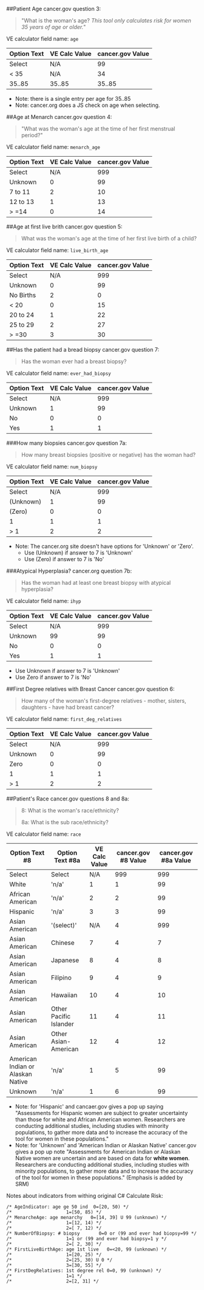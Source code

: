 ##Patient Age
cancer.gov question 3: 
> "What is the woman's age?
> *This tool only calculates risk for women 35 years of age or older.*"

VE calculator field name: `age`

| Option Text | VE Calc Value | cancer.gov Value |
| ----------- | ------------- | ---------------- |
| Select      | N/A           | 99               |
| < 35        | N/A           | 34               |
| 35..85      | 35..85        | 35..85

 - Note: there is a single entry per age for 35..85
 - Note: cancer.org does a JS check on age when selecting. 

##Age at Menarch
cancer.gov question 4: 
> "What was the woman's age at the time of her first menstrual period?"

VE calculator field name: `menarch_age`

| Option Text | VE Calc Value | cancer.gov Value |
| ----------- | ------------- | ---------------- |
| Select      | N/A           | 999              |
| Unknown     | 0             | 99               |
| 7 to 11     | 2             | 10               |
| 12 to 13    | 1             | 13               |
| > =14       | 0             | 14               |

##Age at first live brith
cancer.gov question 5:
> What was the woman's age at the time of her first live birth of a child?

VE calculator field name: `live_birth_age`

| Option Text | VE Calc Value | cancer.gov Value |
| ----------- | ------------- | ---------------- |
| Select      | N/A           | 999              |
| Unknown     | 0             | 99               |
| No Births   | 2             | 0                |
| < 20        | 0             | 15               |
| 20 to 24    | 1             | 22               |
| 25 to 29    | 2             | 27               |
| > =30       | 3             | 30               |

##Has the patient had a bread biopsy
cancer.gov question 7:
> Has the woman ever had a breast biopsy? 

VE calculator field name: `ever_had_biopsy`

| Option Text | VE Calc Value | cancer.gov Value |
| ----------- | ------------- | ---------------- |
| Select      | N/A           | 999              |
| Unknown     | 1             | 99               |
| No          | 0             | 0                |
| Yes         | 1             | 1                |

###How many biopsies
cancer.gov question 7a:
> How many breast biopsies (positive or negative) has the woman had?

VE calculator field name: `num_biopsy`

| Option Text | VE Calc Value | cancer.gov Value |
| ----------- | ------------- | ---------------- |
| Select      | N/A           | 999              |
| (Unknown)   | 1             | 99               |
| (Zero)      | 0             | 0                |
| 1           | 1             | 1                |
| > 1         | 2             | 2                |

 - Note: The cancer.org site doesn't have options for 'Unknown' or 'Zero'.
 	- Use (Unknown) if answer to 7 is 'Unknown'
 	- Use (Zero) if answer to 7 is 'No'

###Atypical Hyperplasia?
cancer.org question 7b:
> Has the woman had at least one breast biopsy with atypical hyperplasia? 

VE calculator field name: `ihyp`

| Option Text | VE Calc Value | cancer.gov Value |
| ----------- | ------------- | ---------------- |
| Select      | N/A           | 999              |
| Unknown     | 99            | 99               |
| No          | 0             | 0                |
| Yes         | 1             | 1                |

- Use Unknown if answer to 7 is 'Unknown'
- Use Zero if answer to 7 is 'No'

##First Degree relatives with Breast Cancer
cancer.gov question 6:
> How many of the woman's first-degree relatives - mother, sisters, daughters - have had breast cancer?

VE calculator field name: `first_deg_relatives`

| Option Text | VE Calc Value | cancer.gov Value |
| ----------- | ------------- | ---------------- |
| Select      | N/A           | 999              |
| Unknown     | 0             | 99               |
| Zero        | 0             | 0                |
| 1           | 1             | 1                |
| > 1         | 2             | 2                |

##Patient's Race
cancer.gov questions 8 and 8a:
> 8: What is the woman's race/ethnicity?
> 
> 8a: What is the sub race/ethnicity?

VE calculator field name: `race`

| Option Text #8   | Option Text #8a | VE Calc Value | cancer.gov #8 Value | cancer.gov #8a Value |
| --------------   | --------------- | ------------- | ------------------- | -------------------- |
| Select           | Select          | N/A           | 999                 | 999                  |
| White            | 'n/a'           | 1             | 1                   | 99                   |
| African American | 'n/a'           | 2             | 2                   | 99                   |
| Hispanic         | 'n/a'           | 3             | 3                   | 99                   |
| Asian   American | '(select)'      | N/A           | 4                   | 999                  |
| Asian   American | Chinese         | 7             | 4                   | 7                    |
| Asian   American | Japanese        | 8             | 4                   | 8                    |
| Asian   American | Filipino        | 9             | 4                   | 9                    |
| Asian   American | Hawaiian        | 10            | 4                   | 10                   |
| Asian   American | Other Pacific Islander | 11            | 4                   | 11                   |
| Asian   American | Other Asian-American   | 12            | 4                   | 12                   |
| American Indian or Alaskan Native | 'n/a' | 1             | 5                   | 99                   |
| Unknown                           | 'n/a' | 1             | 6                    | 99                   |

- Note: for 'Hispanic' and cancaer.gov gives a pop up saying "Assessments for Hispanic women are subject to greater uncertainty than those for white and African American women. Researchers are conducting additional studies, including studies with minority populations, to gather more data and to increase the accuracy of the tool for women in these populations."
- Note: for 'Unknown' and 'American Indian or Alaskan Native' cancer.gov gives a pop up note "Assessments for American Indian or Alaskan Native women are uncertain and are based on data for **white women**. Researchers are conducting additional studies, including studies with minority populations, to gather more data and to increase the accuracy of the tool for women in these populations." (Emphasis is added by SRM)


Notes about indicators from withing original C# Calculate Risk:

	/* AgeIndicator: age ge 50 ind  0=[20, 50) */
	/*                    1=[50, 85) */
	/* MenarcheAge: age menarchy   0=[14, 39] U 99 (unknown) */
	/*                    1=[12, 14) */
	/*                    2=[ 7, 12) */
	/* NumberOfBiopsy: # biopsy       0=0 or (99 and ever had biopsy=99 */
	/*                    1=1 or (99 and ever had biopsy=1 y */
	/*                    2=[ 2, 30] */
	/* FirstLiveBirthAge: age 1st live   0=<20, 99 (unknown) */
	/*                    1=[20, 25) */
	/*                    2=[25, 30) U 0 */
	/*                    3=[30, 55] */
	/* FirstDegRelatives: 1st degree rel 0=0, 99 (unknown) */
	/*                    1=1 */
	/*                    2=[2, 31] */
